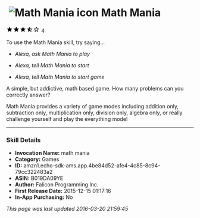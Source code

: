 # &nbsp;<img src="https://github.com/dale3h/alexa-skills-list/raw/master/skills/math-mania/B019DA09YE/app_icon" alt="Math Mania icon" width="36"> Math Mania
![3.5 stars](../../../images/ic_star_black_18dp_1x.png)![3.5 stars](../../../images/ic_star_black_18dp_1x.png)![3.5 stars](../../../images/ic_star_black_18dp_1x.png)![3.5 stars](../../../images/ic_star_half_black_18dp_1x.png)![3.5 stars](../../../images/ic_star_border_black_18dp_1x.png) 4

To use the Math Mania skill, try saying...

* *Alexa, ask Math Mania to play*

* *Alexa, tell Math Mania to start*

* *Alexa, tell Math Mania to start game*

A simple, but addictive, math based game.  How many problems can you correctly answer? 

Math Mania provides a variety of game modes including addition only, subtraction only, multiplication only, division only, algebra only, or really challenge yourself and play the everything mode!

***

### Skill Details

* **Invocation Name:** math mania
* **Category:** Games
* **ID:** amzn1.echo-sdk-ams.app.4be84d52-afe4-4c85-8c94-79cc322483a2
* **ASIN:** B019DA09YE
* **Author:** Falicon Programming Inc.
* **First Release Date:** 2015-12-15 01:17:16
* **In-App Purchasing:** No

*This page was last updated 2016-03-20 21:59:45*
